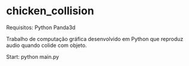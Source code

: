 chicken_collision
=================

Requisitos:
    Python
    Panda3d

Trabalho de computação gráfica desenvolvido em Python que reproduz audio quando colide com objeto.

Start:
    python main.py

